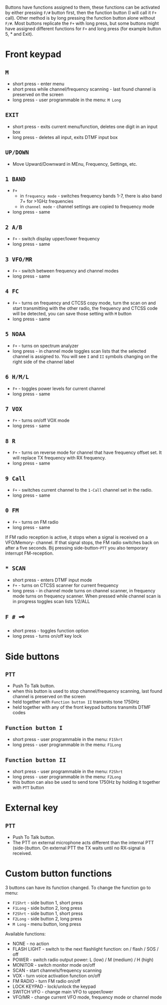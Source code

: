 Buttons have functions assigned to them, these functions can be activated by either pressing `F/#` button first, then the function button (I will call it `F+` call). Other method is by long pressing the function button alone without `F/#`. Most buttons replicate the `F+` with long press, but some buttons might have assigned different functions for `F+` and long press (for example button 5, * and Exit).

# Front keypad

## `M` 
* short press - enter menu
* short press while channel/frequency scanning - last found channel is preserved on the screen
* long press - user programmable in the menu: `M Long`
## `EXIT`
* short press - exits current menu/function, deletes one digit in an input box
* long press - deletes all input, exits DTMF input box
## `UP/DOWN`
* Move Upward/Downward in MEnu, Frequency, Settings, etc.
## `1 BAND`
* `F+`
  * in `frequency mode` - switches frequency bands 1-7, there is also band 7+ for >1GHz frequencies
  * in `channel mode` - channel settings are copied to frequency mode
* long press - same
## `2 A/B`
* `F+` - switch display upper/lower frequency
* long press - same
## `3 VFO/MR`
* `F+` - switch between frequency and channel modes
* long press - same
## `4 FC`
* `F+` - turns on frequency and CTCSS copy mode, turn the scan on and start transmitting with the other radio, the frequency and CTCSS code will be detected, you can save those setting with `M` button
* long press - same
## `5 NOAA`
* `F+` - turns on spectrum analyzer
* long press - in channel mode toggles scan lists that the selected channel is assigned to. You will see `I` and `II` symbols changing on the right side of the channel label
## `6 H/M/L`
* `F+` - toggles power levels for current channel
* long press - same
## `7 VOX`
* `F+` - turns on/off VOX mode
* long press - same
## `8 R`
* `F+` - turns on reverse mode for channel that have frequency offset set. It will replace TX frequency with RX frequency.
* long press - same
## `9 Call`
* `F+` - switches current channel to the `1-Call` channel set in the radio.
* long press - same
## `0 FM`
* `F+` - turns on FM radio
* long press - same

If FM radio reception is active, it stops when a signal is received on a VFO/Memory- channel. If that signal stops, the FM radio switches back on after a five seconds.
Bij pressing side-button-`PTT` you also temporary interrupt FM-reception.

## `* SCAN`
* short press - enters DTMF input mode
* `F+` - turns on CTCSS scanner for current frequency
* long press - in channel mode turns on channel scanner, in frequency mode turns on frequency scanner. When pressed while channel scan is in progress toggles scan lists 1/2/ALL
## `F # 🗝`
* short press - toggles function option
* long press - turns on/off key lock

# Side buttons

## `PTT` 
* Push To Talk button.
* when this button is used to stop channel/frequency scanning, last found channel is preserved on the screen
* held together with `Function button II` transmits tone 1750Hz
* held together with any of the front keypad buttons transmits DTMF codes

## `Function button I` 
* short press - user programmable in the menu: `F1Shrt`
* long press - user programmable in the menu: `F1Long`

## `Function button II` 
* short press - user programmable in the menu: `F2Shrt`
* long press - user programmable in the menu: `F2Long`
* this button can also be used to send tone 1750Hz by holding it together with `PTT` button

# External key
## `PTT` 
* Push To Talk button.
* The PTT on external microphone acts different than the internal PTT (side-)button.
On external PTT the TX waits until no RX-signal is received.

# Custom button functions
3 buttons can have its function changed. To change the function go to menu:
* `F1Shrt` - side button 1, short press
* `F1Long` - side button 2, long press
* `F2Shrt` - side button 1, short press
* `F2Long` - side button 2, long press
* `M Long` - menu button, long press

Available functions:
* NONE - no action
* FLASH LIGHT - switch to the next flashlight function: on / flash / SOS / off
* POWER - switch radio output power: L (low) / M (medium) / H (high)
* MONITOR - switch monitor mode on/off
* SCAN - start channels/frequency scanning
* VOX - turn voice activation function on/off
* FM RADIO - turn FM radio on/off
* LOCK KEYPAD - lock/unlock the keypad
* SWITCH VFO - change main VFO to upper/lower
* VFO/MR - change current VFO mode, frequency mode or channel mode
